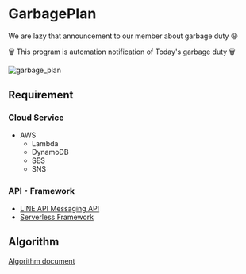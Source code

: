 # GarbagePlan
We are lazy that announcement to our member about garbage duty 😩

🗑 This program is automation notification of Today's garbage duty 🗑

![garbage_plan](https://github.com/mym-kingbob/garbage-plan/blob/master/contents/garbage_day_image.jpeg)

## Requirement
### Cloud Service
* AWS
  * Lambda
  * DynamoDB
  * SES
  * SNS

### API・Framework
* [LINE API Messaging API](https://developers.line.me/ja/docs/messaging-api/overview/)
* [Serverless Framework](https://serverless.com/)

## Algorithm
[Algorithm document](https://github.com/mym-kingbob/garbage-plan/blob/master/doc/algorithm.md)
